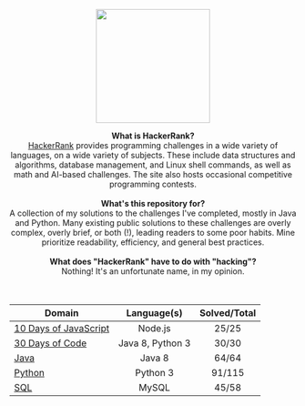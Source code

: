 <p align="center">
    <a href="https://www.hackerrank.com/_clfm_">
        <img height=200 src="https://github.com/clfm/HackerRank/blob/master/images/hackerrank-logo.jpg">
    </a>
</p>

<p align="center">
  <b>What is HackerRank?</b><br>
    <a href="https://www.hackerrank.com/">HackerRank</a> provides programming challenges in a wide variety of languages, on a wide variety of subjects. These include data structures and algorithms, database management, and Linux shell commands, as well as math and AI-based challenges. The site also hosts occasional competitive programming contests. <br><br>
  <b>What's this repository for?</b><br>
      A collection of my solutions to the challenges I've completed, mostly in Java and Python. Many existing public solutions to these challenges are overly complex, overly brief, or both (!), leading readers to some poor habits. Mine prioritize readability, efficiency, and general best practices. <br><br>
  <b>What does "HackerRank" have to do with "hacking"?</b><br>
      Nothing! It's an unfortunate name, in my opinion. <br>
  <br><br>
</p>

| Domain                                                                                                        |    Language(s)   | Solved/Total |
|---------------------------------------------------------------------------------------------------------------|:----------------:|:------------:|
| [10 Days of JavaScript](https://github.com/clfm/HackerRank/blob/master/10%20Days%20of%20JavaScript/README.md) |      Node.js     |     25/25    |
| [30 Days of Code](https://github.com/clfm/HackerRank/blob/master/30%20Days%20of%20Code/README.md)             | Java 8, Python 3 |     30/30    |
| [Java](https://github.com/clfm/HackerRank/blob/master/Java/README.md)                                         |      Java 8      |     64/64    |
| [Python](https://github.com/clfm/HackerRank/blob/master/Python/README.md)                                     |     Python 3     |    91/115    |
| [SQL](https://github.com/clfm/HackerRank/blob/master/SQL/README.md)                                           |       MySQL      |     45/58    |
